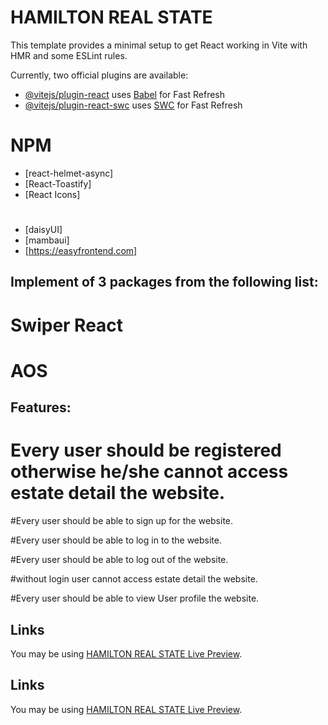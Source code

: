 # HAMILTON REAL STATE

This template provides a minimal setup to get React working in Vite with HMR and some ESLint rules.

Currently, two official plugins are available:

- [@vitejs/plugin-react](https://github.com/vitejs/vite-plugin-react/blob/main/packages/plugin-react/README.md) uses [Babel](https://babeljs.io/) for Fast Refresh
- [@vitejs/plugin-react-swc](https://github.com/vitejs/vite-plugin-react-swc) uses [SWC](https://swc.rs/) for Fast Refresh


# NPM
- [react-helmet-async]
- [React-Toastify]
- [React Icons]


# 
- [daisyUI]
- [mambaui]
- [https://easyfrontend.com]

## Implement  of 3 packages from the following list:
# Swiper React
# AOS


## Features:
# Every user should be registered otherwise he/she cannot access estate detail the website.
#Every user should be able to sign up for the website.

#Every user should be able to log in to the website.

#Every user should be able to log out of the website.

#without login user cannot access estate detail the website.

#Every user should be able to view User profile the website.

##  Links

You may be using [HAMILTON REAL STATE Live Preview](https://hamilton-real-estate.surge.sh/).
## Links

You may be using [HAMILTON REAL STATE Live Preview](https://6671eb3c769ada42f558e018--hamilton-real-estate-a9.netlify.app/).
